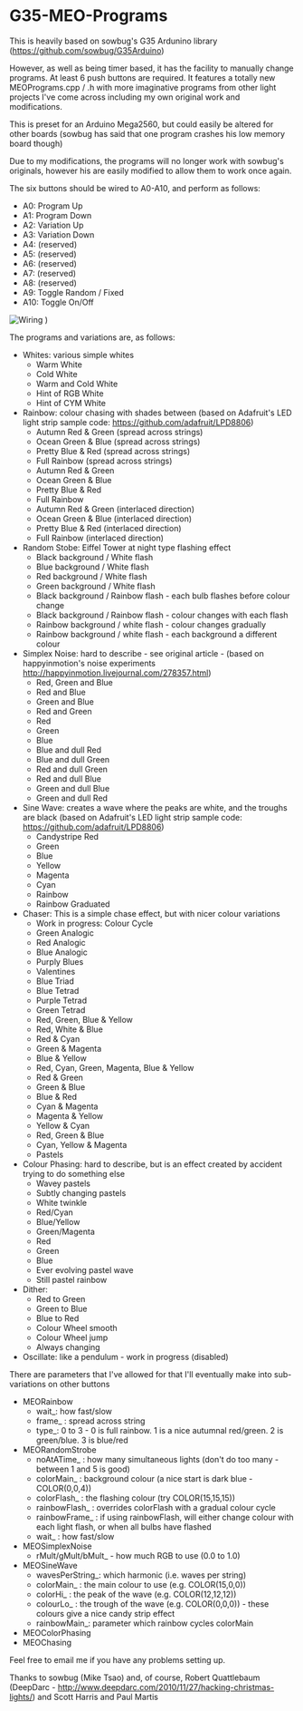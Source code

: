 G35-MEO-Programs
================

This is heavily based on sowbug's G35 Ardunino library (https://github.com/sowbug/G35Arduino)

However, as well as being timer based, it has the facility to manually change programs. At least 6 push buttons are required. It features a totally new MEOPrograms.cpp / .h with more imaginative programs from other light projects I've come across including my own original work and modifications.

This is preset for an Arduino Mega2560, but could easily be altered for other boards (sowbug has said that one program crashes his low memory board though)

Due to my modifications, the programs will no longer work with sowbug's originals, however his are easily modified to allow them to work once again.

The six buttons should be wired to A0-A10, and perform as follows:

- A0: Program Up
- A1: Program Down
- A2: Variation Up
- A3: Variation Down
- A4: (reserved)
- A5: (reserved)
- A6: (reserved)
- A7: (reserved)
- A8: (reserved)
- A9: Toggle Random / Fixed
- A10: Toggle On/Off

![Wiring](/MarkEMarkEMark/G35-MEO-Programs/Images/MEOG35Lights.jpg?raw=true "G-35 Lights") )

The programs and variations are, as follows:

- Whites: various simple whites
    - Warm White
    - Cold White
    - Warm and Cold White
    - Hint of RGB White
    - Hint of CYM White
- Rainbow: colour chasing with shades between (based on Adafruit's LED light strip sample code: https://github.com/adafruit/LPD8806)
    - Autumn Red & Green (spread across strings)
    - Ocean Green & Blue (spread across strings)
    - Pretty Blue & Red (spread across strings)
    - Full Rainbow (spread across strings)
    - Autumn Red & Green
    - Ocean Green & Blue
    - Pretty Blue & Red
    - Full Rainbow
    - Autumn Red & Green (interlaced direction)
    - Ocean Green & Blue (interlaced direction)
    - Pretty Blue & Red (interlaced direction)
    - Full Rainbow (interlaced direction)
- Random Stobe: Eiffel Tower at night type flashing effect
    - Black background / White flash
    - Blue background / White flash
    - Red background / White flash
    - Green background / White flash
    - Black background / Rainbow flash - each bulb flashes before colour change
    - Black background / Rainbow flash - colour changes with each flash
    - Rainbow background / white flash - colour changes gradually
    - Rainbow background / white flash - each background a different colour
- Simplex Noise: hard to describe - see original article - (based on happyinmotion's noise experiments http://happyinmotion.livejournal.com/278357.html)
    - Red, Green and Blue
    - Red and Blue
    - Green and Blue
    - Red and Green
    - Red
    - Green
    - Blue
    - Blue and dull Red
    - Blue and dull Green
    - Red and dull Green
    - Red and dull Blue
    - Green and dull Blue
    - Green and dull Red
- Sine Wave: creates a wave where the peaks are white, and the troughs are black (based on Adafruit's LED light strip sample code: https://github.com/adafruit/LPD8806)
    - Candystripe Red
    - Green
    - Blue
    - Yellow
    - Magenta
    - Cyan
    - Rainbow
    - Rainbow Graduated
- Chaser: This is a simple chase effect, but with nicer colour variations
    - Work in progress: Colour Cycle
    - Green Analogic
    - Red Analogic
    - Blue Analogic
    - Purply Blues
    - Valentines
    - Blue Triad
    - Blue Tetrad
    - Purple Tetrad
    - Green Tetrad
    - Red, Green, Blue & Yellow
    - Red, White & Blue
    - Red & Cyan
    - Green & Magenta
    - Blue & Yellow
    - Red, Cyan, Green, Magenta, Blue & Yellow
    - Red & Green
    - Green & Blue
    - Blue & Red
    - Cyan & Magenta
    - Magenta & Yellow
    - Yellow & Cyan
    - Red, Green & Blue
    - Cyan, Yellow & Magenta
    - Pastels
- Colour Phasing: hard to describe, but is an effect created by accident trying to do something else
    - Wavey pastels
    - Subtly changing pastels
    - White twinkle
    - Red/Cyan
    - Blue/Yellow
    - Green/Magenta
    - Red
    - Green
    - Blue
    - Ever evolving pastel wave
    - Still pastel rainbow
- Dither:
    - Red to Green
    - Green to Blue
    - Blue to Red
    - Colour Wheel smooth
    - Colour Wheel jump
    - Always changing
- Oscillate: like a pendulum - work in progress (disabled)

There are parameters that I've allowed for that I'll eventually make into sub-variations on other buttons

- MEORainbow
    - wait_: how fast/slow
    - frame_ : spread across string
    - type_: 0 to 3 - 0 is full rainbow. 1 is a nice autumnal red/green. 2 is green/blue. 3 is blue/red 
- MEORandomStrobe
    - noAtATime_ : how many simultaneous lights (don't do too many - between 1 and 5 is good)
    - colorMain_ : background colour (a nice start is dark blue - COLOR(0,0,4))
    - colorFlash_ : the flashing colour (try COLOR(15,15,15))
    - rainbowFlash_ : overrides colorFlash with a gradual colour cycle
    - rainbowFrame_ : if using rainbowFlash, will either change colour with each light flash, or when all bulbs have flashed
    - wait_ : how fast/slow
- MEOSimplexNoise
    - rMult/gMult/bMult_ - how much RGB to use (0.0 to 1.0)
- MEOSineWave
    - wavesPerString_: which harmonic (i.e. waves per string)
    - colorMain_ : the main colour to use (e.g. COLOR(15,0,0))
    - colorHi_ : the peak of the wave (e.g. COLOR(12,12,12))
    - colourLo_ : the trough of the wave (e.g. COLOR(0,0,0)) - these colours give a nice candy strip effect
    - rainbowMain_: parameter which rainbow cycles colorMain
- MEOColorPhasing
- MEOChasing
    
Feel free to email me if you have any problems setting up.

Thanks to sowbug (Mike Tsao) and, of course, Robert Quattlebaum (DeepDarc - http://www.deepdarc.com/2010/11/27/hacking-christmas-lights/) and Scott Harris and Paul Martis
